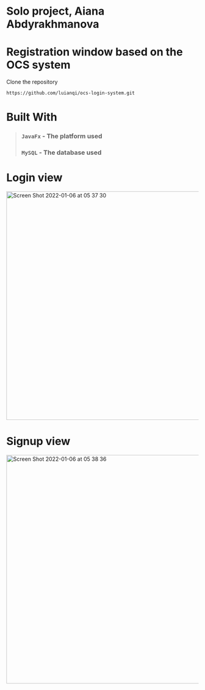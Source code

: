 # Solo project, Aiana Abdyrakhmanova

# Registration window based on the OCS system
 Clone the repository
```
https://github.com/luianqi/ocs-login-system.git
```
# Built With

> ### `JavaFx` - The platform used
> ### `MySQL` - The database used
# Login view
<img width="600" alt="Screen Shot 2022-01-06 at 05 37 30" src="https://user-images.githubusercontent.com/73655002/148305022-5b23eb6b-489a-423f-865d-54d9f20cce17.png">

# Signup view
<img width="600" alt="Screen Shot 2022-01-06 at 05 38 36" src="https://user-images.githubusercontent.com/73655002/148305121-0a1a10d1-61ad-435d-b7a1-e188fffae35d.png">
